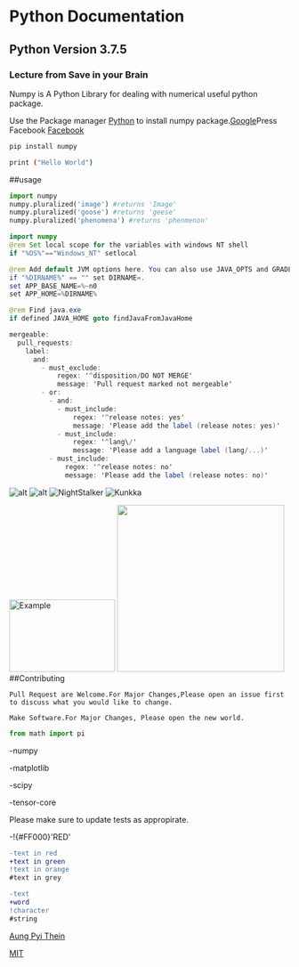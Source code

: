 # Python Documentation

## Python Version 3.7.5

### Lecture from Save in your Brain

Numpy is A Python Library for dealing with numerical useful python package.

Use the Package manager [Python](https://www.python.org/) to install numpy package.[Google](google.com)Press Facebook
[Facebook](www.facebook.com)
[]()

```bash
pip install numpy
```
```bash 
print ("Hello World")
```

##usage

```python
import numpy
numpy.pluralized('image') #returns 'Image'
numpy.pluralized('goose') #returns 'geese'
numpy.pluralized('phenomena') #returns 'phenmenon'
```
```java
import numpy
@rem Set local scope for the variables with windows NT shell
if "%OS%"=="Windows_NT" setlocal

@rem Add default JVM options here. You can also use JAVA_OPTS and GRADLE_OPTS to pass JVM options to this script.
if "%DIRNAME%" == "" set DIRNAME=.
set APP_BASE_NAME=%~n0
set APP_HOME=%DIRNAME%

@rem Find java.exe
if defined JAVA_HOME goto findJavaFromJavaHome
```

```C#
mergeable:
  pull_requests:
    label:
      and:
        - must_exclude:
            regex: '^disposition/DO NOT MERGE'
            message: 'Pull request marked not mergeable'
        - or:
          - and:
            - must_include:
                regex: '^release notes: yes'
                message: 'Please add the label (release notes: yes)'
            - must_include:
                regex: '^lang\/'
                message: 'Please add a language label (lang/...)'
          - must_include:
              regex: '^release notes: no'
              message: 'Please add the label (release notes: no)'
```

![alt](https://www.stellaandchewys.com/wp-content/uploads/maplechristmas.jpg)
![alt](https://static01.nyt.com/images/2014/01/28/science/28SLOT_SPAN/28SLOT-jumbo.jpg)
![NightStalker](https://i.pinimg.com/564x/77/99/e7/7799e7786b7103c23e85832f59738fd6.jpg)
![Kunkka](https://www.mordeo.org/files/uploads/2017/11/Kunkka-Dota-2-HD-Mobile-Wallpaper-950x1520.jpg)

<img src="image/example.jpg" alt="Example" width="190" height="130">
<img src="" alt"NightStalker" width="300" height="300">
##Contributing

```
Pull Request are Welcome.For Major Changes,Please open an issue first to discuss what you would like to change.
```

```
Make Software.For Major Changes, Please open the new world.
```

```python
from math import pi
```
-numpy

-matplotlib

-scipy

-tensor-core

Please make sure to update tests as appropirate.

-!{#FF000}'RED'

```diff
-text in red
+text in green
!text in orange
#text in grey
```

```diff
-text 
+word
!character
#string
```

[Aung Pyi Thein](https://www.facebook.com/profile.php?id=100010216685986)

[MIT](https://choosealicense.com/licenses/mit/)
